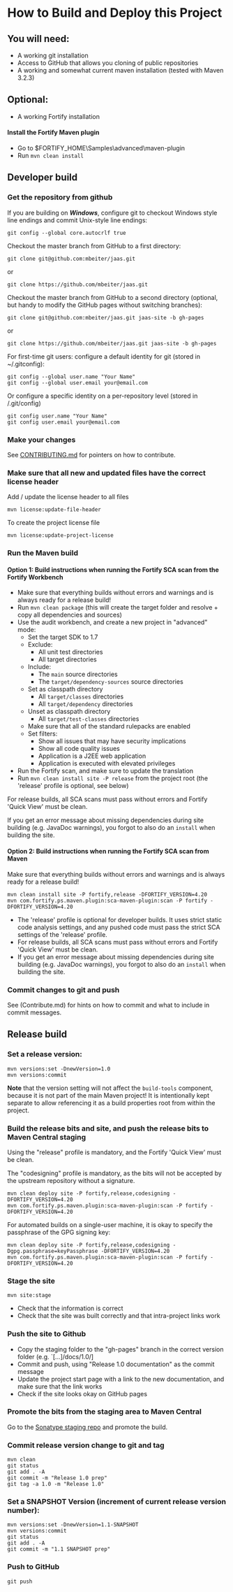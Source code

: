 # How to Build and Deploy this Project

## You will need:

- A working git installation
- Access to GitHub that allows you cloning of public repositories
- A working and somewhat current maven installation (tested with Maven 3.2.3)

## Optional:

- A working Fortify installation

#### Install the Fortify Maven plugin

- Go to $FORTIFY_HOME\Samples\advanced\maven-plugin
- Run `mvn clean install`    

## Developer build

### Get the repository from github

If you are building on _**Windows**_, configure git to checkout Windows style line endings and commit Unix-style line 
endings:

    git config --global core.autocrlf true 

Checkout the master branch from GitHub to a first directory:

    git clone git@github.com:mbeiter/jaas.git

or

    git clone https://github.com/mbeiter/jaas.git

Checkout the master branch from GitHub to a second directory (optional, but handy to modify the GitHub pages without 
switching branches):

    git clone git@github.com:mbeiter/jaas.git jaas-site -b gh-pages

or

    git clone https://github.com/mbeiter/jaas.git jaas-site -b gh-pages

For first-time git users: configure a default identity for git (stored in ~/.gitconfig):

    git config --global user.name "Your Name"
    git config --global user.email your@email.com

Or configure a specific identity on a per-repository level (stored in <repo-root>/.git/config)

    git config user.name "Your Name"
    git config user.email your@email.com

### Make your changes

See [CONTRIBUTING.md](CONTRIBUTING.md) for pointers on how to contribute.

### Make sure that all new and updated files have the correct license header 

Add / update the license header to all files

    mvn license:update-file-header

To create the project license file

    mvn license:update-project-license

### Run the Maven build

#### Option 1: Build instructions when running the Fortify SCA scan from the Fortify Workbench

- Make sure that everything builds without errors and warnings and is always ready for a release build!
- Run `mvn clean package` (this will create the target folder and resolve + copy all dependencies and sources)
- Use the audit workbench, and create a new project in "advanced" mode:
    - Set the target SDK to 1.7
    - Exclude:
         - All unit test directories
         - All target directories
    - Include:
         - The `main` source directories
         - The `target/dependency-sources` source directories
    - Set as classpath directory
         - All `target/classes` directories
         - All `target/dependency` directories
    - Unset as classpath directory
         - All `target/test-classes` directories
    - Make sure that all of the standard rulepacks are enabled
    - Set filters:
        - Show all issues that may have security implications
        - Show all code quality issues
        - Application is a J2EE web application
        - Application is executed with elevated privileges
- Run the Fortify scan, and make sure to update the translation
- Run `mvn clean install site -P release` from the project root (the 'release' profile is optional, see below)

For release builds, all SCA scans must pass without errors and Fortify 'Quick View' must be clean.

If you get an error message about missing dependencies during site building (e.g. JavaDoc warnings), you forgot to also
do an `install` when building the site.

#### Option 2: Build instructions when running the Fortify SCA scan from Maven

Make sure that everything builds without errors and warnings and is always ready for a release build! 

    mvn clean install site -P fortify,release -DFORTIFY_VERSION=4.20
    mvn com.fortify.ps.maven.plugin:sca-maven-plugin:scan -P fortify -DFORTIFY_VERSION=4.20

- The 'release' profile is optional for developer builds. It uses strict static code analysis settings, and any pushed
  code must pass the strict SCA settings of the 'release' profile.
- For release builds, all SCA scans must pass without errors and Fortify 'Quick View' must be clean.
- If you get an error message about missing dependencies during site building (e.g. JavaDoc warnings), you forgot to also
  do an `install` when building the site.

### Commit changes to git and push

See (Contribute.md) for hints on how to commit and what to include in commit messages.

## Release build

### Set a release version:

    mvn versions:set -DnewVersion=1.0
    mvn versions:commit

**Note** that the version setting will not affect the `build-tools` component, because it is not part of the main Maven 
project! It is intentionally kept separate to allow referencing it as a build properties root from within the project.

### Build the release bits and site, and push the release bits to Maven Central staging

Using the "release" profile is mandatory, and the Fortify 'Quick View' must be clean.

The "codesigning" profile is mandatory, as the bits will not be accepted by the upstream repository without a signature.

    mvn clean deploy site -P fortify,release,codesigning -DFORTIFY_VERSION=4.20
    mvn com.fortify.ps.maven.plugin:sca-maven-plugin:scan -P fortify -DFORTIFY_VERSION=4.20

For automated builds on a single-user machine, it is okay to specify the passphrase of the GPG signing key:

    mvn clean deploy site -P fortify,release,codesigning -Dgpg.passphrase=keyPassphrase -DFORTIFY_VERSION=4.20
    mvn com.fortify.ps.maven.plugin:sca-maven-plugin:scan -P fortify -DFORTIFY_VERSION=4.20

### Stage the site 

    mvn site:stage
    
- Check that the information is correct 
- Check that the site was built correctly and that intra-project links work

### Push the site to Github

- Copy the staging folder to the "gh-pages" branch in the correct version folder (e.g. `[...]/docs/1.0/]
- Commit and push, using "Release 1.0 documentation" as the commit message
- Update the project start page with a link to the new documentation, and make sure that the link works 
- Check if the site looks okay on GitHub pages

### Promote the bits from the staging area to Maven Central

Go to the [Sonatype staging repo](https://oss.sonatype.org/) and promote the build.

### Commit release version change to git and tag

    mvn clean
    git status
    git add . -A
    git commit -m "Release 1.0 prep"
    git tag -a 1.0 -m "Release 1.0"

### Set a SNAPSHOT Version (increment of current release version number):

    mvn versions:set -DnewVersion=1.1-SNAPSHOT
    mvn versions:commit
    git status
    git add . -A
    git commit -m "1.1 SNAPSHOT prep"

### Push to GitHub

    git push
